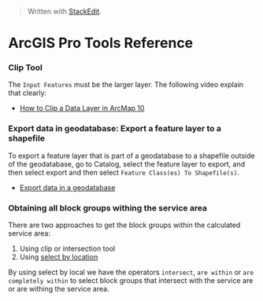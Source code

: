 > Written with [StackEdit](https://stackedit.io/).

# ArcGIS Pro Tools Reference

### Clip Tool

The `Input Features` must be the larger layer. The following video explain that clearly:

- [How to Clip a Data Layer in ArcMap 10](https://www.youtube.com/watch?v=6UF0l8Ly2U4)

### Export data in geodatabase: Export a feature layer to a shapefile

To export a feature layer that is part of a geodatabase to a shapefile outside of the geodatabase, go to Catalog, select the feature layer to export, and then select export and then select `Feature Class(es) To Shapefile(s)`.

- [Export data in a geodatabase](https://pro.arcgis.com/en/pro-app/help/data/geodatabases/overview/export-data.htm)

### Obtaining all block groups withing the service area

There are two approaches to get the block groups within the calculated service area:

1. Using clip or intersection tool
2. Using [select by location](http://desktop.arcgis.com/en/arcmap/10.3/map/working-with-layers/using-select-by-location.htm)

By using select by local we have the operators `intersect`, `are within` or `are completely within` to select block groups that intersect with the service are or are withing the service area.

<!--stackedit_data:
eyJoaXN0b3J5IjpbLTE3MTYzOTI0MzksMTU5MTQyNzY0NiwtMT
A5OTI4OTc0OF19
-->